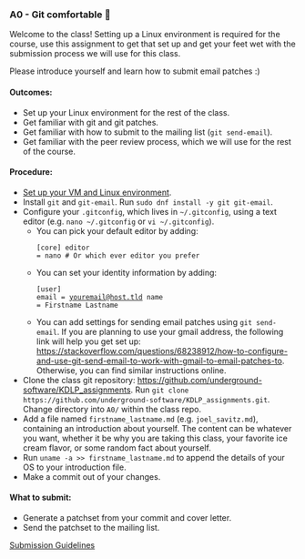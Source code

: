 ### A0 - Git comfortable 🥲

Welcome to the class! Setting up a Linux environment is required for the course, use this assignment to get that set up and get your feet wet with the submission process we will use for this class.

Please introduce yourself and learn how to submit email patches :)

#### Outcomes:
* Set up your Linux environment for the rest of the class.
* Get familiar with git and git patches.
* Get familiar with how to submit to the mailing list (`git send-email`).
* Get familiar with the peer review process, which we will use for the rest of the course.

#### Procedure:
* [Set up your VM and Linux environment](vm_instructions.md).
* Install `git` and `git-email`. Run `sudo dnf install -y git git-email`.
* Configure your `.gitconfig`, which lives in `~/.gitconfig`, using a text editor (e.g. `nano ~/.gitconfig` or `vi ~/.gitconfig`).
  * You can pick your default editor by adding: <pre><code>[core]
        editor = nano # Or which ever editor you prefer
</code></pre>
  * You can set your identity information by adding: <pre><code>[user]
        email = youremail@host.tld
        name = Firstname Lastname
</code></pre>
  * You can add settings for sending email patches using `git send-email`. If you are planning to use your gmail address, the following link will help you get set up: <https://stackoverflow.com/questions/68238912/how-to-configure-and-use-git-send-email-to-work-with-gmail-to-email-patches-to>. Otherwise, you can find similar instructions online.
* Clone the class git repository: <https://github.com/underground-software/KDLP_assignments>. Run `git clone https://github.com/underground-software/KDLP_assignments.git`. Change directory into `A0/` within the class repo.
* Add a file named `firstname_lastname.md` (e.g. `joel_savitz.md`), containing an introduction about yourself. The content can be whatever you want, whether it be why you are taking this class, your favorite ice cream flavor, or some random fact about yourself.
* Run `uname -a >> firstname_lastname.md` to append the details of your OS to your introduction file.
* Make a commit out of your changes.

#### What to submit:
* Generate a patchset from your commit and cover letter.
* Send the patchset to the mailing list.

[Submission Guidelines](../policies/submission_guidelines.md)
